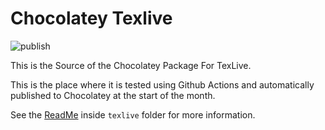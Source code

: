 # Chocolatey Texlive

![publish](https://github.com/naveen521kk/chocolatey-texlive/workflows/publish/badge.svg)


This is the Source of the Chocolatey Package For TexLive.

This is the place where it is tested using Github Actions and automatically published to Chocolatey at the start of the month.

See the [ReadMe](https://github.com/naveen521kk/chocolatey-texlive/blob/master/texlive/ReadMe.md) inside `texlive` folder for more information.
